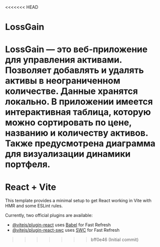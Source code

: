 <<<<<<< HEAD
# LossGain
LossGain — это веб-приложение для управления активами. Позволяет добавлять и удалять активы в неограниченном количестве. Данные хранятся локально. В приложении имеется интерактивная таблица, которую можно сортировать по цене, названию и количеству активов. Также предусмотрена диаграмма для визуализации динамики портфеля.
=======
# React + Vite

This template provides a minimal setup to get React working in Vite with HMR and some ESLint rules.

Currently, two official plugins are available:

- [@vitejs/plugin-react](https://github.com/vitejs/vite-plugin-react/blob/main/packages/plugin-react/README.md) uses [Babel](https://babeljs.io/) for Fast Refresh
- [@vitejs/plugin-react-swc](https://github.com/vitejs/vite-plugin-react-swc) uses [SWC](https://swc.rs/) for Fast Refresh
>>>>>>> bff0e46 (Initial commit)
